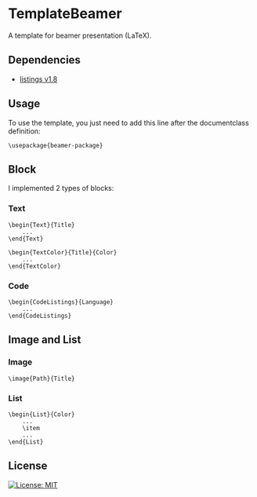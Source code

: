 # TemplateBeamer
A template for beamer presentation (LaTeX).

## Dependencies
* [listings v1.8](https://www.ctan.org/pkg/listings)

## Usage

To use the template, you just need to add this line after the documentclass definition:

```
\usepackage{beamer-package}
```


## Block

I implemented 2 types of blocks:

### Text

```
\begin{Text}{Title}
    ...
\end{Text}
```

```
\begin{TextColor}{Title}{Color}
    ...
\end{TextColor}
```

### Code

```
\begin{CodeListings}{Language}
    ...
\end{CodeListings}
```


## Image and List

### Image

```
\image{Path}{Title}
```

### List

```
\begin{List}{Color}
    ...
    \item
    ...
\end{List}
```

## License

[![License: MIT](https://img.shields.io/badge/License-MIT-yellow.svg)](https://opensource.org/licenses/MIT)
